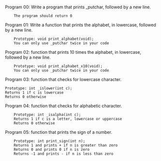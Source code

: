 Program 00: Write a program that prints _putchar, followed by a new line.

		The program should return 0

Program 01: Write a function that prints the alphabet, in lowercase, followed by a new line.

		Prototype: void print_alphabet(void);
		You can only use _putchar twice in your code


Program 02: function that prints 10 times the alphabet, in lowercase, followed by a new line.

		Prototype: void print_alphabet_x10(void);
		You can only use _putchar twice in your code

Program 03: function that checks for lowercase character.

	Prototype: int _islower(int c);
	Returns 1 if c is lowercase
	Returns 0 otherwise

Program 04: function that checks for alphabetic character.

		Prototype: int _isalpha(int c);
		Returns 1 if c is a letter, lowercase or uppercase
		Returns 0 otherwise 


Program 05:  function that prints the sign of a number.

		Prototype: int print_sign(int n);
		Returns 1 and prints + if n is greater than zero
		Returns 0 and prints 0 if n is zero
		Returns -1 and prints - if n is less than zero
